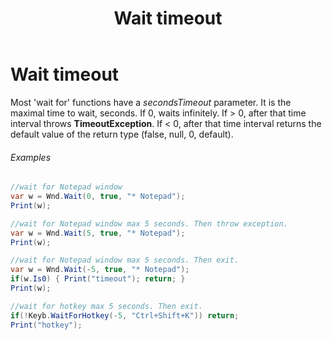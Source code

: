 ﻿---
uid: wait_timeout
title: Wait timeout
---

# Wait timeout

Most 'wait for' functions have a *secondsTimeout* parameter. It is the maximal time to wait, seconds. If 0, waits infinitely. If > 0, after that time interval throws **TimeoutException**. If < 0, after that time interval returns the default value of the return type (false, null, 0, default).

###### Examples
```csharp
//wait for Notepad window
var w = Wnd.Wait(0, true, "* Notepad");
Print(w);

//wait for Notepad window max 5 seconds. Then throw exception.
var w = Wnd.Wait(5, true, "* Notepad");
Print(w);

//wait for Notepad window max 5 seconds. Then exit.
var w = Wnd.Wait(-5, true, "* Notepad");
if(w.Is0) { Print("timeout"); return; }
Print(w);

//wait for hotkey max 5 seconds. Then exit.
if(!Keyb.WaitForHotkey(-5, "Ctrl+Shift+K")) return;
Print("hotkey");
```
